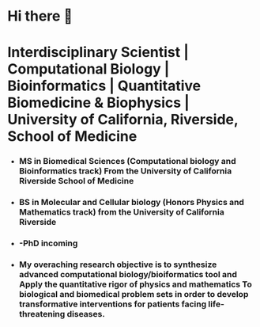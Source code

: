 # Hi there 👋


# Interdisciplinary Scientist | Computational Biology | Bioinformatics | Quantitative Biomedicine & Biophysics | University of California, Riverside, School of Medicine 

* ### MS in Biomedical Sciences (Computational biology and Bioinformatics track) From the University of California Riverside School of Medicine
* ### BS in Molecular and Cellular biology (Honors Physics and Mathematics track) from the University of California Riverside
* ### -PhD incoming 


* ### My overaching research objective is to synthesize advanced computational biology/bioiformatics tool and  Apply the quantitative rigor of physics and mathematics To biological and biomedical problem sets in order to develop transformative interventions for patients facing life-threatening diseases.







